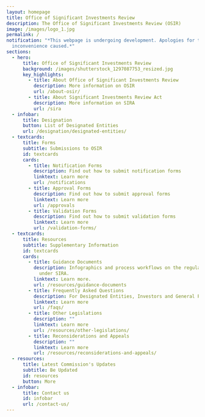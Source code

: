 ```yaml
---
layout: homepage
title: Office of Significant Investments Review
description: The Office of Significant Investments Review (OSIR)
image: /images/logo_1.jpg
permalink: /
notification: "*This webpage is undergoing development. Apologies for the
  inconvenience caused.*"
sections:
  - hero:
      title: Office of Significant Investments Review
      background: /images/shutterstock_1297087753_resized.jpg
      key_highlights:
        - title: About Office of Significant Investments Review
          description: More information on OSIR
          url: /about-osir/
        - title: About Significant Investments Review Act
          description: More information on SIRA
          url: /sira
  - infobar:
      title: Designation
      button: List of Designated Entities
      url: /designation/designated-entities/
  - textcards:
      title: Forms
      subtitle: Submissions to OSIR
      id: textcards
      cards:
        - title: Notification Forms
          description: Find out how to submit notification forms
          linktext: Learn more
          url: /notifications
        - title: Approval Forms
          description: Find out how to submit approval forms
          linktext: Learn more
          url: /approvals
        - title: Validation Forms
          description: Find out how to submit validation forms
          linktext: Learn more
          url: /validation-forms/
  - textcards:
      title: Resources
      subtitle: Supplementary Information
      id: textcards
      cards:
        - title: Guidance Documents
          description: Infographics and process workflows on the regulatory requirements
            under SIRA.
          linktext: Learn more.
          url: /resources/guidance-documents
        - title: Frequently Asked Questions
          description: For Designated Entities, Investors and General Public.
          linktext: Learn more
          url: /faqs/
        - title: Other Legislations
          description: ""
          linktext: Learn more
          url: /resources/other-legislations/
        - title: Reconsiderations and Appeals
          description: ""
          linktext: Learn more
          url: /resources/reconsiderations-and-appeals/
  - resources:
      title: Latest Commission's Updates
      subtitle: Be Updated
      id: resources
      button: More
  - infobar:
      title: Contact us
      id: infobar
      url: /contact-us/
---
```

